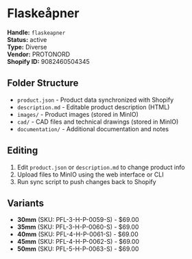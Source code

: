 # Flaskeåpner

**Handle:** `flaskeapner`  
**Status:** active  
**Type:** Diverse  
**Vendor:** PROTONORD  
**Shopify ID:** 9082460504345  

## Folder Structure

- `product.json` - Product data synchronized with Shopify
- `description.md` - Editable product description (HTML)
- `images/` - Product images (stored in MinIO)
- `cad/` - CAD files and technical drawings (stored in MinIO)
- `documentation/` - Additional documentation and notes

## Editing

1. Edit `product.json` or `description.md` to change product info
2. Upload files to MinIO using the web interface or CLI
3. Run sync script to push changes back to Shopify

## Variants

- **30mm** (SKU: PFL-3-H-P-0059-S) - $69.00
- **35mm** (SKU: PFL-3-H-P-0060-S) - $69.00
- **40mm** (SKU: PFL-4-H-P-0061-S) - $69.00
- **45mm** (SKU: PFL-4-H-P-0062-S) - $69.00
- **50mm** (SKU: PFL-5-H-P-0063-S) - $69.00
